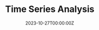 ---
title: Time Series Analysis
summary: Personal Project / R
tags:
  - R
date: "2023-10-27T00:00:00Z"

# Optional external URL for project (replaces project detail page).
external_link: https://github.com/Moyi-Li/Time_Series_Analysis/blob/main/Time_series_analysis.pdf

image:
  caption: Photo by Toa Heftiba on Unsplash
  focal_point: Smart
---